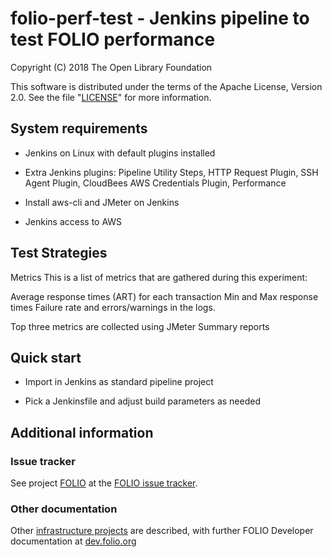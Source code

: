 folio-perf-test - Jenkins pipeline to test FOLIO performance
=================================

Copyright (C) 2018 The Open Library Foundation

This software is distributed under the terms of the Apache License,
Version 2.0. See the file "[LICENSE](LICENSE)" for more information.

System requirements
-------------------

* Jenkins on Linux with default plugins installed

* Extra Jenkins plugins: Pipeline Utility Steps, HTTP Request Plugin, SSH Agent Plugin, CloudBees AWS Credentials Plugin, Performance

* Install aws-cli and JMeter on Jenkins

* Jenkins access to AWS

Test Strategies
---------------
Metrics
This is a list of metrics that are gathered during this experiment:

Average response times (ART) for each transaction
Min and Max response times
Failure rate and errors/warnings in the logs.

Top three metrics are collected using JMeter Summary reports

Quick start
-----------

* Import in Jenkins as standard pipeline project

* Pick a Jenkinsfile and adjust build parameters as needed

## Additional information

### Issue tracker

See project [FOLIO](https://issues.folio.org/browse/FOLIO)
at the [FOLIO issue tracker](https://dev.folio.org/guidelines/issue-tracker).

### Other documentation

Other [infrastructure projects](https://dev.folio.org/source-code/#other-projects) are described,
with further FOLIO Developer documentation at [dev.folio.org](https://dev.folio.org/)
